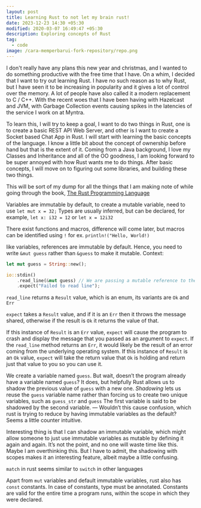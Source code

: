 ```yaml
---
layout: post
title: Learning Rust to not let my brain rust!
date: 2023-12-23 14:30 +05:30
modified: 2020-03-07 16:49:47 +05:30
description: Exploring concepts of Rust
tag:
  - code
image: /cara-memperbarui-fork-repository/repo.png
---
```


I don't really have any plans this new year and christmas, and I wanted to do something productive with the free time that I have. On a whim, I decided that I want to try out learning Rust. I have no such reason as to why Rust, but I have seen it to be increasing in popularity and it gives a lot of control over the memory. A lot of people have also called it a modern replacement to C / C++. With the recent woes that I have been having with Hazelcast and JVM, with Garbage Collection events causing spikes in the latencies of the service I work on at Myntra.

To learn this, I will try to keep a goal, I want to do two things in Rust, one is to create a basic REST API Web Server, and other is I want to create a Socket based Chat App in Rust. I will start with learning the basic concepts of the language. I know a little bit about the concept of ownership before hand but that is the extent of it. Coming from a Java background, I love my Classes and Inheritance and all of the OO goodness, I am looking forward to be super annoyed with how Rust wants me to do things. After basic concepts, I will move on to figuring out some libraries, and building these two things.

This will be sort of my dump for all the things that I am making note of while going through the book, [The Rust Programming Language](https://doc.rust-lang.org/book/)

Variables are immutable by default, to create a mutable variable, need to use `let mut x = 32;` Types are usually inferred, but can be declared, for example, `let x: i32 = 12` or `let x = 12i32`

There exist functions and macros, difference will come later, but macros can be identified using `!` for ex. `println!("Hello, World!)`

like variables, references are immutable by default. Hence, you need to write `&mut guess` rather than `&guess` to make it mutable. Context:

```rust
let mut guess = String::new();

io::stdin()
    .read_line(&mut guess) // We are passing a mutable reference to the variable where we want to store the input
    .expect("Failed to read line");
```

`read_line` returns a `Result` value, which is an enum, its variants are `Ok` and `Err`

`expect` takes a `Result` value, and if it is an `Err` then it throws the message shared, otherwise if the result is `Ok` it returns the value of that.

If this instance of `Result` is an `Err` value, `expect` will cause the program to crash and display the message that you passed as an argument to `expect`. If the `read_line` method returns an `Err`, it would likely be the result of an error coming from the underlying operating system. If this instance of `Result` is an `Ok` value, `expect` will take the return value that `Ok` is holding and return just that value to you so you can use it.

We create a variable named `guess`. But wait, doesn’t the program already have a variable named `guess`? It does, but helpfully Rust allows us to shadow the previous value of `guess` with a new one. *Shadowing* lets us reuse the `guess` variable name rather than forcing us to create two unique variables, such as `guess_str` and `guess` The first variable is said to be shadowed by the second variable. — Wouldn’t this cause confusion, which rust is trying to reduce by having immutable variables as the default? Seems a little counter intuitive.

Interesting thing is that I can shadow an immutable variable, which might allow someone to just use immutable variables as mutable by defining it again and again. It’s not the point, and no one will waste time like this. Maybe I am overthinking this. But I have to admit, the shadowing with scopes makes it an interesting feature, albeit maybe a little confusing.

`match` in rust seems similar to `switch` in other languages

Apart from `mut` variables and default immutable variables, rust also has `const` constants. In case of constants, type must be annotated. Constants are valid for the entire time a program runs, within the scope in which they were declared.
